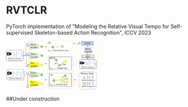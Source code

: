 # RVTCLR

PyTorch implementation of "Modeling the Relative Visual Tempo for Self-supervised Skeleton-based Action Recognition", ICCV 2023

<img src="fig/pipeline.png" width="50%">

##Under construction
